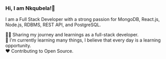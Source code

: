 <!-- Level 1: Simple bio and stats -->

### Hi, I am Nkqubela!👋

I am a Full Stack Developer with a strong passion for MongoDB, React.js, Node.js, RDBMS, REST API, and PostgreSQL.

👨‍💻 Sharing my journey and learnings as a full-stack developer.<br/>
🌱 I'm currently learning many things, I believe that every day is a learning opportunity.<br/>
❤️ Contributing to Open Source.<br/>

<!-- GitHub Stats -->

